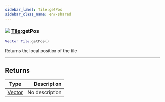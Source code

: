 ```yaml
---
sidebar_label: Tile:getPos
sidebar_class_name: env-shared
---
```


### ![](/img/wiki/shared.png) [Tile](../tile/README.md):getPos

```lua
Vector Tile:getPos()
```

Returns the local position of the tile<br/>

-----------------
## Returns

| Type   | Description |
| ------ | ----------: |
| [Vector](../vector/README.md) | No description |
